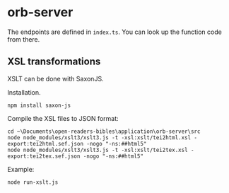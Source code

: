 # orb-server

The endpoints are defined in `index.ts`. You can look up the function code from there.

## XSL transformations
XSLT can be done with SaxonJS. 

Installation.
```
npm install saxon-js
```

Compile the XSL files to JSON format:
```
cd ~\Documents\open-readers-bibles\application\orb-server\src
node node_modules/xslt3/xslt3.js -t -xsl:xslt/tei2html.xsl -export:tei2html.sef.json -nogo "-ns:##html5"
node node_modules/xslt3/xslt3.js -t -xsl:xslt/tei2tex.xsl -export:tei2tex.sef.json -nogo "-ns:##html5"
```

Example:
```
node run-xslt.js
```